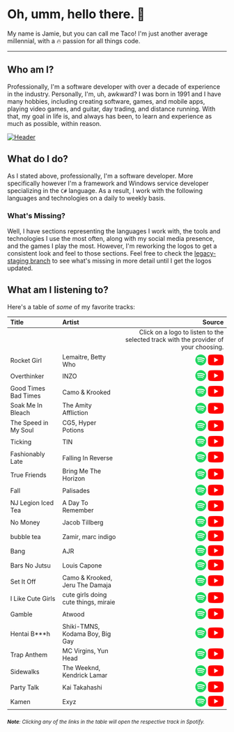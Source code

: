 # Oh, umm, hello there. 👋
My name is Jamie, but you can call me Taco! I'm just another average millennial, with a 🔥 passion for all things code.

---
## Who am I?
Professionally, I'm a software developer with over a decade of experience in the industry. Personally, I'm, uh, awkward? I was born in 1991 and I have many hobbies, including creating software, games, and mobile apps, playing video games, and guitar, day trading, and distance running. With that, my goal in life is, and always has been, to learn and experience as much as possible, within reason.

[![Header](https://raw.githubusercontent.com/tacosontitan/tacosontitan/master/images/relaxing-header.jpg)]()

## What do I do?
As I stated above, professionally, I'm a software developer. More specifically however I'm a framework and Windows service developer specializing in the `C#` language. As a result, I work with the following languages and technologies on a daily to weekly basis.

### What's Missing?
Well, I have sections representing the languages I work with, the tools and technologies I use the most often, along with my social media presence, and the games I play the most. However, I'm reworking the logos to get a consistent look and feel to those sections. Feel free to check the [legacy-staging branch](https://github.com/tacosontitan/tacosontitan/tree/legacy-staging) to see what's missing in more detail until I get the logos updated.

## What am I listening to?
Here's a table of *some* of my favorite tracks:

Title | Artist | Source
:------------ | :------------- | -------------:
|||Click on a logo to listen to the selected track with the provider of your choosing.
Rocket Girl | Lemaitre, Betty Who | [![s][1]](https://open.spotify.com/track/4wvj3LqF8EqGxoNc1FIbHr?si=b40848f99b8b4870) [![y][2]](https://www.youtube.com/watch?v=bfwOdpur01M)
Overthinker | INZO | [![s][1]](https://open.spotify.com/track/4K9xid96G3YmIvQZXN9SXg?si=8dde0c3238724804) [![y][2]](https://www.youtube.com/watch?v=2WrOaA7QCM4)
Good Times Bad Times | Camo & Krooked | [![s][1]](https://open.spotify.com/track/44nRLXNwTmTIV7Zk7lRol5?si=de1fabedfb6c4098) [![y][2]]()
Soak Me In Bleach | The Amity Affliction | [![s][1]](https://open.spotify.com/track/1oB9nCQ3Qm1B1ArD1TAg0R?si=25be84dd6aaa47e2) [![y][2]]()
The Speed in My Soul | CG5, Hyper Potions | [![s][1]](https://open.spotify.com/track/1YKuyBE345bnC4hkZOGAXT?si=1feac0eaab2743c6) [![y][2]]()
Ticking | TIN | [![s][1]](https://open.spotify.com/track/1t7ZwPiCYLOi1xlP235GRa?si=675b5aaf5ea4404e) [![y][2]]()
Fashionably Late | Falling In Reverse | [![s][1]](https://open.spotify.com/track/5JUufCEin0aXyFLXCzJbUL?si=e97da6c734534a72) [![y][2]]()
True Friends | Bring Me The Horizon | [![s][1]](https://open.spotify.com/track/1KTJmfwrk5pYqsi9mkY3nT?si=8c91f319cb9e4731) [![y][2]]()
Fall | Palisades | [![s][1]](https://open.spotify.com/track/4o2mXUsityYafHUt0kWjFx?si=932b0c7a847c47c6) [![y][2]]()
NJ Legion Iced Tea | A Day To Remember | [![s][1]](https://open.spotify.com/track/6KyOCzf2A2jjROH4ZokTEw?si=aba1de19645c4180) [![y][2]]()
No Money | Jacob Tillberg | [![s][1]](https://open.spotify.com/track/1XyzgYZpyAeM0x1UG6VJF8?si=e9d46a13ecf5400b) [![y][2]]()
bubble tea | Zamir, marc indigo | [![s][1]](https://open.spotify.com/track/30r61ftxU9BKOYmHbPPGdG?si=7c2e337a86854a47) [![y][2]]()
Bang | AJR | [![s][1]](https://open.spotify.com/track/53BHUFdQphHiZUUG3nx9zn?si=c866003a9bd84991) [![y][2]]()
Bars No Jutsu | Louis Capone | [![s][1]](https://open.spotify.com/track/5H9VMgnzuU62NYzWdJlqae?si=cf15fe99a3cb4f1a) [![y][2]]()
Set It Off | Camo & Krooked, Jeru The Damaja | [![s][1]](https://open.spotify.com/track/0E0kfeUYrxB9mlv5vOSKU7?si=d421a946c0a7439f) [![y][2]]()
I Like Cute Girls | cute girls doing cute things, miraie | [![s][1]](https://open.spotify.com/track/6pbWDtVZYrpCx6YDQvDS3J?si=a55a82ce31074786) [![y][2]]()
Gamble | Atwood | [![s][1]](https://open.spotify.com/track/52YpJnGOBr9kQhtRKokVxw?si=48fa8c246e294e45) [![y][2]]()
Hentai B***h | Shiki-TMNS, Kodama Boy, Big Gay | [![s][1]](https://open.spotify.com/track/38yqKz2oVyauelwQVHvL2I?si=0578bf62cb0d41be) [![y][2]]()
Trap Anthem | MC Virgins, Yun Head | [![s][1]](https://open.spotify.com/track/0CJgUQ8UemK2htS73Ye5U8?si=22bf8fb6b53b44a9) [![y][2]]()
Sidewalks | The Weeknd, Kendrick Lamar | [![s][1]](https://open.spotify.com/track/4h90qkbnW1Qq6pBhoPvwko?si=609ed10994fb4ef7) [![y][2]]()
Party Talk | Kai Takahashi | [![s][1]](https://open.spotify.com/track/4zTmlIwRUwtVwBzUjb4FOb?si=38c6dccbb39b4dac) [![y][2]]()
Kamen | Exyz | [![s][1]](https://open.spotify.com/track/5eNGz9DIz9ArlFKNH9GhUm?si=665a45abbcc44c65) [![y][2]]()

<sub>***Note**: Clicking any of the links in the table will open the respective track in Spotify.*</sub>

[1]: https://raw.githubusercontent.com/tacosontitan/tacosontitan/music-update/logos/spotify.png
[2]: https://raw.githubusercontent.com/tacosontitan/tacosontitan/music-update/logos/youtube.png